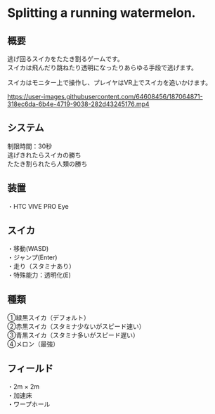 # Splitting a running watermelon.

## 概要
逃げ回るスイカをたたき割るゲームです。<BR>スイカは飛んだり跳ねたり透明になったりあらゆる手段で逃げます。<BR>
  
スイカはモニター上で操作し、プレイヤはVR上でスイカを追いかけます。<Br>


https://user-images.githubusercontent.com/64608456/187064871-318ec6da-6b4e-4719-9038-282d43245176.mp4


  
## システム
  制限時間：30秒 <BR>
  逃げきれたらスイカの勝ち<BR>
  たたき割られたら人類の勝ち<BR>
  
## 装置
 ・HTC VIVE PRO Eye<BR>
  
## スイカ
・移動(WASD)<BR>
・ジャンプ(Enter)<BR>
・走り（スタミナあり）<BR>
・特殊能力：透明化(E)<BR>

## 種類
①緑黒スイカ（デフォルト）<BR>
②赤黒スイカ（スタミナ少ないがスピード速い）<BR>
③青黒スイカ（スタミナ多いがスピード遅い）<BR>
④メロン（最強）<BR>
  
## フィールド
・2m × 2m　<BR>
・加速床　<BR>
・ワープホール　<BR>
